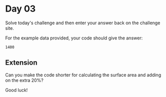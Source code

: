 # Day 03

Solve today's challenge and then enter your answer back on the challenge site.

For the example data provided, your code should give the answer:

```
1400
```

## Extension

Can you make the code shorter for calculating the surface area and adding on the extra 20%?

Good luck!